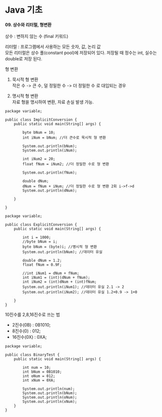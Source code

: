 # Java 기초

#### 09. 상수와 리터럴, 형변환

상수 : 변하지 않는 수 (final 키워드)   

리터럴 : 프로그램에서 사용하는 모든 숫자, 값, 논리 값    
모든 리터럴은 상수 풀(constant pool)에 저장되어 있다.
저장될 때 정수는 int, 실수는 double로 저장 된다.   

형 변환    

1. 묵시적 형 변환     
작은 수 -> 큰 수,
덜 정밀한 수 -> 더 정밀한 수
로 대입되는 경우

2. 명시적 형 변환     
자료 형을 명시하여 변환, 자료 손실 발생 가능.

```
package variable;

public class ImplicitConversion {
    public static void main(String[] args) {

        byte bNum = 10;
        int iNum = bNum; //더 큰수로 묵시적 형 변환

        System.out.println(bNum);
        System.out.println(iNum);

        int iNum2 = 20;
        float fNum = iNum2; //더 정밀한 수로 형 변환

        System.out.println(fNum);

        double dNum;
        dNum = fNum + iNum; //더 정밀한 수로 형 변환 2회 i->f->d
        System.out.println(dNum);

    }

}
```
```
package variable;

public class ExplicitConversion {
    public static void main(String[] args) {

        int i = 1000;
        //byte bNum = i;
        byte bNum = (byte)i; //명시적 형 변환
        System.out.println(bNum); //데이터 유실

        double dNum = 1.2;
        float fNum = 0.9F;

        //int iNum1 = dNum + fNum;
        int iNum1 = (int)(dNum + fNum);
        int iNum2 = (int)dNum + (int)fNum;
        System.out.println(iNum1); //데이터 유실 2.1 -> 2
        System.out.println(iNum2); //데이터 유실 1.2+0.9 -> 1+0

    }
}

```


10진수를 2,8,16진수로 쓰는 법
* 2진수(0B) : 0B1010;
* 8진수(0) : 012;
* 16진수(0X) : 0XA;

```
package variable;

public class BinaryTest {
    public static void main(String[] args) {

        int num = 10;
        int bNum = 0B1010;
        int oNum = 012;
        int xNum = 0XA;

        System.out.println(num);
        System.out.println(bNum);
        System.out.println(oNum);
        System.out.println(xNum);
    }
}

``` 
    
    